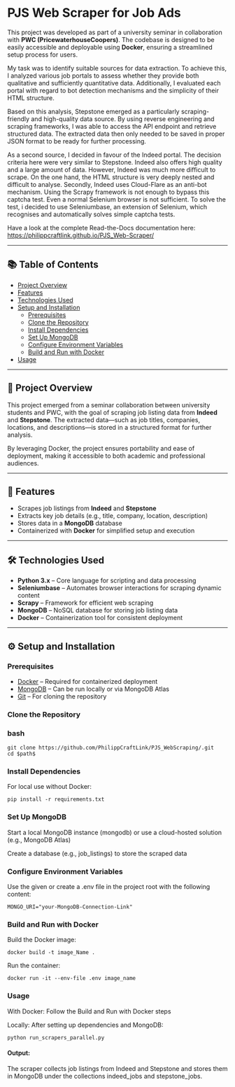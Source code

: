 # PJS Web Scraper for Job Ads

This project was developed as part of a university seminar in collaboration with **PWC (PricewaterhouseCoopers)**. The codebase is designed to be easily accessible and deployable using **Docker**, ensuring a streamlined setup process for users.

My task was to identify suitable sources for data extraction. To achieve this, I analyzed various job portals to assess whether they provide both qualitative and sufficiently quantitative data. Additionally, I evaluated each portal with regard to bot detection mechanisms and the simplicity of their HTML structure.

Based on this analysis, Stepstone emerged as a particularly scraping-friendly and high-quality data source. By using reverse engineering and scraping frameworks, I was able to access the API endpoint and retrieve structured data. The extracted data then only needed to be saved in proper JSON format to be ready for further processing.

As a second source, I decided in favour of the Indeed portal. The decision criteria here were very similar to Stepstone.
Indeed also offers high quality and a large amount of data. However, Indeed was much more difficult to scrape. On the one hand, the HTML structure is very deeply nested and difficult to analyse. Secondly, Indeed uses Cloud-Flare as an anti-bot mechanism. Using the Scrapy framework is not enough to bypass this captcha test. 
Even a normal Selenium browser is not sufficient. To solve the test, i decided to use Seleniumbase, an extension of Selenium, which 
recognises and automatically solves simple captcha tests.

Have a look at the complete Read-the-Docs documentation here: https://philippcraftlink.github.io/PJS_Web-Scraper/

---

## 📚 Table of Contents

- [Project Overview](#project-overview)
- [Features](#features)
- [Technologies Used](#technologies-used)
- [Setup and Installation](#setup-and-installation)
  - [Prerequisites](#prerequisites)
  - [Clone the Repository](#clone-the-repository)
  - [Install Dependencies](#install-dependencies)
  - [Set Up MongoDB](#set-up-mongodb)
  - [Configure Environment Variables](#configure-environment-variables)
  - [Build and Run with Docker](#build-and-run-with-docker)
- [Usage](#usage)

---

## 📌 Project Overview 

This project emerged from a seminar collaboration between university students and PWC, with the goal of scraping job listing data from **Indeed** and **Stepstone**. The extracted data—such as job titles, companies, locations, and descriptions—is stored in a structured format for further analysis.

By leveraging Docker, the project ensures portability and ease of deployment, making it accessible to both academic and professional audiences.

---

## 🚀 Features

- Scrapes job listings from **Indeed** and **Stepstone**
- Extracts key job details (e.g., title, company, location, description)
- Stores data in a **MongoDB** database
- Containerized with **Docker** for simplified setup and execution

---

## 🛠 Technologies Used 

- **Python 3.x** – Core language for scripting and data processing  
- **Seleniumbase** – Automates browser interactions for scraping dynamic content  
- **Scrapy** – Framework for efficient web scraping  
- **MongoDB** – NoSQL database for storing job listing data  
- **Docker** – Containerization tool for consistent deployment

---

## ⚙️ Setup and Installation 

### Prerequisites 

- [Docker](https://www.docker.com/) – Required for containerized deployment  
- [MongoDB](https://www.mongodb.com/) – Can be run locally or via MongoDB Atlas  
- [Git](https://git-scm.com/) – For cloning the repository

### Clone the Repository 

### bash

    git clone https://github.com/PhilippCraftLink/PJS_WebScraping/.git
    cd $path$

### Install Dependencies 

For local use without Docker:

    pip install -r requirements.txt

### Set Up MongoDB 

Start a local MongoDB instance (mongodb) or use a cloud-hosted solution (e.g., MongoDB Atlas)

Create a database (e.g., job_listings) to store the scraped data

### Configure Environment Variables 

Use the given or create a .env file in the project root with the following content:

    MONGO_URI="your-MongoDB-Connection-Link"

### Build and Run with Docker 

Build the Docker image:

    docker build -t image_Name .

Run the container:

    docker run -it --env-file .env image_name

### Usage 

With Docker: Follow the Build and Run with Docker steps

Locally: After setting up dependencies and MongoDB:

    python run_scrapers_parallel.py

#### Output:
The scraper collects job listings from Indeed and Stepstone and stores them in MongoDB under the collections indeed_jobs and stepstone_jobs.
